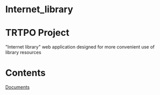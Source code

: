# Internet_library
# TRTPO Project
"Internet library" web application designed for more convenient use of library resources
# Contents
[Documents](#introduction) 
